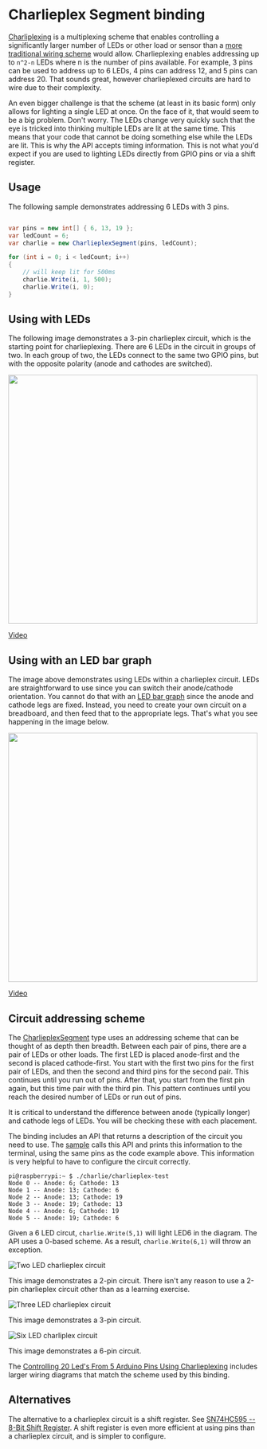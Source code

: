 # Charlieplex Segment binding

[Charliplexing](https://en.wikipedia.org/wiki/Charlieplexing) is a multiplexing scheme that enables controlling a significantly larger number of LEDs or other load or sensor than a [more traditional wiring scheme](https://github.com/dotnet/iot/tree/master/samples/led-blink) would allow. Charlieplexing enables addressing up to `n^2-n` LEDs where n is the number of pins available. For example, 3 pins can be used to address up to 6 LEDs, 4 pins can address 12, and 5 pins can address 20. That sounds great, however charlieplexed circuits are hard to wire due to their complexity. 

An even bigger challenge is that the scheme (at least in its basic form) only allows for lighting a single LED at once. On the face of it, that would seem to be a big problem. Don't worry. The LEDs change very quickly such that the eye is tricked into thinking multiple LEDs are lit at the same time. This means that your code that cannot be doing something else while the LEDs are lit. This is why the API accepts timing information. This is not what you'd expect if you are used to lighting LEDs directly from GPIO pins or via a shift register.

## Usage

The following sample demonstrates addressing 6 LEDs with 3 pins.

```csharp

var pins = new int[] { 6, 13, 19 };
var ledCount = 6;
var charlie = new CharlieplexSegment(pins, ledCount);

for (int i = 0; i < ledCount; i++)
{
    // will keep lit for 500ms
    charlie.Write(i, 1, 500);
    charlie.Write(i, 0);
}
```

## Using with LEDs

The following image demonstrates a 3-pin charlieplex circuit, which is the starting point for charlieplexing. There are 6 LEDs in the circuit in groups of two. In each group of two, the LEDs connect to the same two GPIO pins, but with the opposite polarity (anode and cathodes are switched).

<img src="https://user-images.githubusercontent.com/2608468/88128814-90e46000-cb8b-11ea-82a3-43cd8d2ce98d.jpg" height="500px">

[Video](https://youtu.be/eR0fdzPZgcI)

## Using with an LED bar graph

The image above demonstrates using LEDs within a charlieplex circuit. LEDs are straightforward to use since you can switch their anode/cathode orientation. You cannot do that with an [LED bar graph](https://www.adafruit.com/product/1815) since the anode and cathode legs are fixed. Instead, you need to create your own circuit on a breadboard, and then feed that to the appropriate legs. That's what you see happening in the image below.

<img src="https://user-images.githubusercontent.com/2608468/88133056-09e8b500-cb96-11ea-806b-374a9881e10d.jpg" height="500px">

[Video](https://youtu.be/INu0yyVbmho)

## Circuit addressing scheme

The [CharlieplexSegment](CharlieplexSegment.cs) type uses an addressing scheme that can be thought of as depth then breadth. Between each pair of pins, there are a pair of LEDs or other loads. The first LED is placed anode-first and the second is placed cathode-first. You start with the first two pins for the first pair of LEDs, and then the second and third pins for the second pair. This continues until you run out of pins. After that, you start from the first pin again, but this time pair with the third pin. This pattern continues until you reach the desired number of LEDs or run out of pins.

It is critical to understand the difference between anode (typically longer) and cathode legs of LEDs. You will be checking these with each placement.

The binding includes an API that returns a description of the circuit you need to use. The [sample](Samples/Program.cs) calls this API and prints this information to the terminal, using the same pins as the code example above. This information is very helpful to have to configure the circuit correctly.

```console
pi@raspberrypi:~ $ ./charlie/charlieplex-test
Node 0 -- Anode: 6; Cathode: 13
Node 1 -- Anode: 13; Cathode: 6
Node 2 -- Anode: 13; Cathode: 19
Node 3 -- Anode: 19; Cathode: 13
Node 4 -- Anode: 6; Cathode: 19
Node 5 -- Anode: 19; Cathode: 6
```

Given a 6 LED circut, `charlie.Write(5,1)` will light LED6 in the diagram. The API uses a 0-based scheme. As a result, `charlie.Write(6,1)` will throw an exception.
 
![Two LED charlieplex circuit](https://upload.wikimedia.org/wikipedia/commons/thumb/d/d3/2-pin_Charlieplexing_with_common_resistor.svg/1200px-2-pin_Charlieplexing_with_common_resistor.svg.png)

This image demonstrates a 2-pin circuit. There isn't any reason to use a 2-pin charlieplex circuit other than as a learning exercise.

![Three LED charlieplex circuit](https://upload.wikimedia.org/wikipedia/commons/thumb/3/3d/3-pin_Charlieplexing_with_common_resistors.svg/800px-3-pin_Charlieplexing_with_common_resistors.svg.png)

This image demonstrates a 3-pin circuit.

![Six LED charliplex circuit](https://upload.wikimedia.org/wikipedia/commons/3/3d/3-pin_Charlieplexing_with_common_resistors.svg)

This image demonstrates a 6-pin circuit.

The [Controlling 20 Led's From 5 Arduino Pins Using Charlieplexing](https://www.instructables.com/id/Controlling-20-Leds-from-5-Arduino-pins-using-Cha/) includes larger wiring diagrams that match the scheme used by this binding.

## Alternatives

The alternative to a charlieplex circuit is a shift register. See [SN74HC595 -- 8-Bit Shift Register](https://github.com/dotnet/iot/blob/master/src/devices/Sn74hc595/README.md). A shift register is even more efficient at using pins than a charlieplex circuit, and is simpler to configure.
